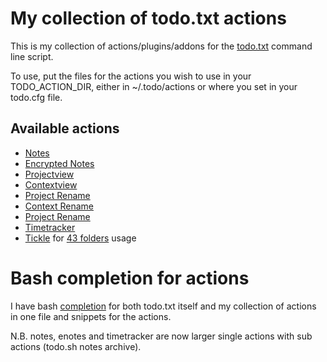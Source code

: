 # My collection of todo.txt actions

This is my collection of actions/plugins/addons for the [todo.txt](https://github.com/todotxt/todo.txt) command line script.

To use, put the files for the actions you wish to use in your TODO_ACTION_DIR, either in ~/.todo/actions or where you set in your todo.cfg file.

## Available actions

* [Notes](README.notes.md)
* [Encrypted Notes](README.encryptednotes.md)
* [Projectview](README.projects.md)
* [Contextview](README.contexts.md)
* [Project Rename](README.projects.md)
* [Context Rename](README.contexts.md)
* [Project Rename](README.projects.md)
* [Timetracker](README.timetracker.md)
* [Tickle](README.tickle.md) for [43 folders](https://www.43folders.com) usage

# Bash completion for actions

I have bash [completion](README.bash_completion.md) for both todo.txt itself and my collection of actions in one file and snippets for the actions.

N.B. notes, enotes and timetracker are now larger single actions with sub actions (todo.sh notes archive).

